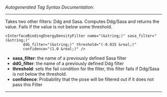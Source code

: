 _Autogenerated Tag Syntax Documentation:_

---
Takes two other filters: Ddg and Sasa. Computes Ddg/Sasa and returns the value. Fails if the value is not below some threshold.

```
<InterfaceBindingEnergyDensityFilter name="(&string;)" sasa_filter="(&string;)"
        ddG_filter="(&string;)" threshold="(-0.015 &real;)"
        confidence="(1.0 &real;)" />
```

-   **sasa_filter**: the name of a previously defined Sasa filter
-   **ddG_filter**: the name of a previously defined Ddg filter
-   **threshold**: sets the fail condition for the filter, this filter fails if Ddg/Sasa is not below the threshold.
-   **confidence**: Probability that the pose will be filtered out if it does not pass this Filter

---

